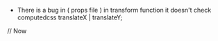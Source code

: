 - There is a bug in ( props file ) in transform function it doesn't check computedcss translateX | translateY;

// Now

<!-- - Take to long to checkProps. -->
  <!-- - Don't call delay in every play. -->
  <!-- - call Delay just on new prop. -->
